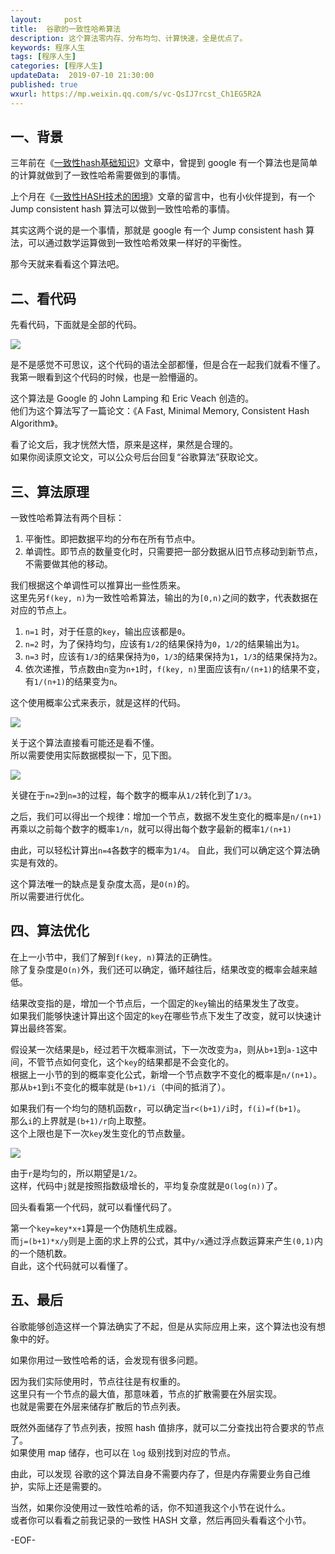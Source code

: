 ```yaml
---   
layout:     post  
title:  谷歌的一致性哈希算法  
description: 这个算法零内存、分布均匀、计算快速，全是优点了。    
keywords: 程序人生  
tags: [程序人生]  
categories: [程序人生]  
updateData:  2019-07-10 21:30:00  
published: true  
wxurl: https://mp.weixin.qq.com/s/vc-QsIJ7rcst_Ch1EG5R2A  
---  
```



## 一、背景  


三年前在《[一致性hash基础知识](https://mp.weixin.qq.com/s/N4SKpKkeUUqajoQTIv96xw)》文章中，曾提到 google 有一个算法也是简单的计算就做到了一致性哈希需要做到的事情。  


上个月在《[一致性HASH技术的困境](https://mp.weixin.qq.com/s/yyqEwfEgEWYwWoalFLcuSw)》文章的留言中，也有小伙伴提到，有一个 Jump consistent hash 算法可以做到一致性哈希的事情。  


其实这两个说的是一个事情，那就是 google 有一个 Jump consistent hash 算法，可以通过数学运算做到一致性哈希效果一样好的平衡性。  


那今天就来看看这个算法吧。  


## 二、看代码  


先看代码，下面就是全部的代码。  


![](//res2019.tiankonguse.com/images/2019/07/10/001.png)


是不是感觉不可思议，这个代码的语法全部都懂，但是合在一起我们就看不懂了。  
我第一眼看到这个代码的时候，也是一脸懵逼的。  


这个算法是 Google 的 John Lamping 和 Eric Veach 创造的。  
他们为这个算法写了一篇论文：《A Fast, Minimal Memory, Consistent Hash Algorithm》。  


看了论文后，我才恍然大悟，原来是这样，果然是合理的。  
如果你阅读原文论文，可以公众号后台回复“谷歌算法”获取论文。  


## 三、算法原理  


一致性哈希算法有两个目标：  

1. 平衡性。即把数据平均的分布在所有节点中。  
2. 单调性。即节点的数量变化时，只需要把一部分数据从旧节点移动到新节点，不需要做其他的移动。  


我们根据这个单调性可以推算出一些性质来。  
这里先另`f(key, n)`为一致性哈希算法，输出的为`[0,n)`之间的数字，代表数据在对应的节点上。  


1. `n=1` 时，对于任意的`key`，输出应该都是`0`。  
2. `n=2` 时，为了保持均匀，应该有`1/2`的结果保持为`0`，`1/2`的结果输出为`1`。  
3. `n=3` 时，应该有`1/3`的结果保持为`0`，`1/3`的结果保持为`1`，`1/3`的结果保持为`2`。  
4. 依次递推，节点数由`n`变为`n+1`时，`f(key, n)`里面应该有`n/(n+1)`的结果不变，有`1/(n+1)`的结果变为`n`。  


这个使用概率公式来表示，就是这样的代码。  


![](//res2019.tiankonguse.com/images/2019/07/10/002.png)


关于这个算法直接看可能还是看不懂。  
所以需要使用实际数据模拟一下，见下图。  


![](//res2019.tiankonguse.com/images/2019/07/10/003.png)


关键在于`n=2`到`n=3`的过程，每个数字的概率从`1/2`转化到了`1/3`。  


之后，我们可以得出一个规律：增加一个节点，数据不发生变化的概率是`n/(n+1)`
再乘以之前每个数字的概率`1/n`，就可以得出每个数字最新的概率`1/(n+1)`


由此，可以轻松计算出`n=4`各数字的概率为`1/4`。
自此，我们可以确定这个算法确实是有效的。  


这个算法唯一的缺点是复杂度太高，是`O(n)`的。  
所以需要进行优化。  



## 四、算法优化  


在上一小节中，我们了解到`f(key, n)`算法的正确性。  
除了复杂度是`O(n)`外，我们还可以确定，循环越往后，结果改变的概率会越来越低。  


结果改变指的是，增加一个节点后，一个固定的`key`输出的结果发生了改变。  
如果我们能够快速计算出这个固定的`key`在哪些节点下发生了改变，就可以快速计算出最终答案。  


假设某一次结果是`b`，经过若干次概率测试，下一次改变为`a`，则从`b+1`到`a-1`这中间，不管节点如何变化，这个`key`的结果都是不会变化的。  
根据上一小节的到的概率变化公式，新增一个节点数字不变化的概率是`n/(n+1)`。  
那从`b+1`到`i`不变化的概率就是`(b+1)/i`（中间的抵消了）。  


如果我们有一个均匀的随机函数`r`，可以确定当`r<(b+1)/i`时，`f(i)=f(b+1)`。  
那么`i`的上界就是`(b+1)/r`向上取整。  
这个上限也是下一次`key`发生变化的节点数量。  



![](//res2019.tiankonguse.com/images/2019/07/10/004.png)



由于`r`是均匀的，所以期望是`1/2`。  
这样，代码中`j`就是按照指数级增长的，平均复杂度就是`O(log(n))`了。  


回头看看第一个代码，就可以看懂代码了。  


第一个`key=key*x+1`算是一个伪随机生成器。  
而`j=(b+1)*x/y`则是上面的求上界的公式，其中`y/x`通过浮点数运算来产生`(0,1)`内的一个随机数。  
自此，这个代码就可以看懂了。  



## 五、最后  


谷歌能够创造这样一个算法确实了不起，但是从实际应用上来，这个算法也没有想象中的好。


如果你用过一致性哈希的话，会发现有很多问题。  


因为我们实际使用时，节点往往是有权重的。  
这里只有一个节点的最大值，那意味着，节点的扩散需要在外层实现。  
也就是需要在外层来储存扩散后的节点列表。  


既然外面储存了节点列表，按照 hash 值排序，就可以二分查找出符合要求的节点了。  
如果使用 map 储存，也可以在 `log` 级别找到对应的节点。  


由此，可以发现 谷歌的这个算法自身不需要内存了，但是内存需要业务自己维护，实际上还是需要的。  


当然，如果你没使用过一致性哈希的话，你不知道我这个小节在说什么。  
或者你可以看看之前我记录的一致性 HASH 文章，然后再回头看看这个小节。  


-EOF-  

